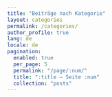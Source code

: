 ```yaml
---
title: "Beiträge nach Kategorie"
layout: categories
permalink: /categories/
author_profile: true
lang: de
locale: de
pagination:
  enabled: true
  per_page: 5
  permalink: "/page/:num/"
  title: ":title – Seite :num"
  collection: "posts"
---
```

